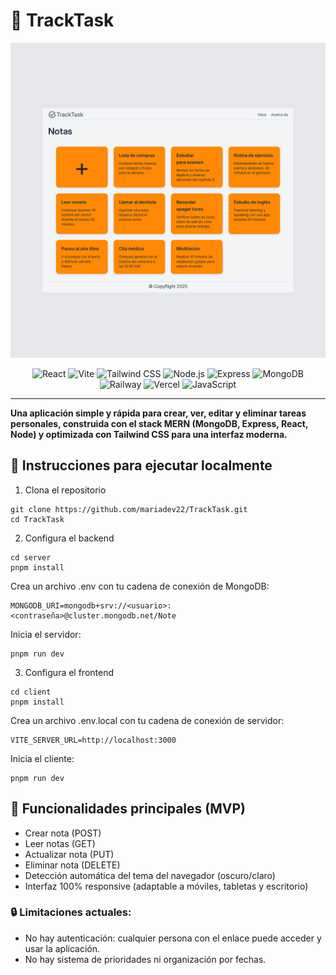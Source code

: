 # 📌 TrackTask

<div align="center">

![Imagen del proyecto](TrackTask.png)

![React](https://img.shields.io/badge/React-20232A?style=for-the-badge&logo=react&logoColor=61DAFB)
![Vite](https://img.shields.io/badge/Vite-646CFF?style=for-the-badge&logo=vite&logoColor=FFD62E)
![Tailwind CSS](https://img.shields.io/badge/TailwindCSS-06B6D4?style=for-the-badge&logo=tailwindcss&logoColor=white)
![Node.js](https://img.shields.io/badge/Node.js-339933?style=for-the-badge&logo=node.js&logoColor=white)
![Express](https://img.shields.io/badge/Express.js-000000?style=for-the-badge&logo=express&logoColor=white)
![MongoDB](https://img.shields.io/badge/MongoDB-47A248?style=for-the-badge&logo=mongodb&logoColor=white)
![Railway](https://img.shields.io/badge/Railway-0B0D0E?style=for-the-badge&logo=railway&logoColor=white)
![Vercel](https://img.shields.io/badge/Vercel-000000?style=for-the-badge&logo=vercel&logoColor=white)
![JavaScript](https://img.shields.io/badge/JavaScript-F7DF1E?style=for-the-badge&logo=javascript&logoColor=black)

</div>

---

**Una aplicación simple y rápida para crear, ver, editar y eliminar tareas personales, construida con el stack MERN (MongoDB, Express, React, Node) y optimizada con Tailwind CSS para una interfaz moderna.**

## 🚀 Instrucciones para ejecutar localmente

1. Clona el repositorio

```
git clone https://github.com/mariadev22/TrackTask.git
cd TrackTask
```

2. Configura el backend

```
cd server
pnpm install
```

Crea un archivo .env con tu cadena de conexión de MongoDB:

```
MONGODB_URI=mongodb+srv://<usuario>:<contraseña>@cluster.mongodb.net/Note
```

Inicia el servidor:

```
pnpm run dev
```

3. Configura el frontend

```
cd client
pnpm install
```

Crea un archivo .env.local con tu cadena de conexión de servidor:

```
VITE_SERVER_URL=http://localhost:3000
```

Inicia el cliente:

```
pnpm run dev
```

## 🧪 Funcionalidades principales (MVP)

- Crear nota (POST)
- Leer notas (GET)
- Actualizar nota (PUT)
- Eliminar nota (DELETE)
- Detección automática del tema del navegador (oscuro/claro)
- Interfaz 100% responsive (adaptable a móviles, tabletas y escritorio)

### 🔒 Limitaciones actuales:

- No hay autenticación: cualquier persona con el enlace puede acceder y usar la aplicación.
- No hay sistema de prioridades ni organización por fechas.
